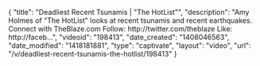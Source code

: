 {
    "title": "Deadliest Recent Tsunamis | \"The HotList\"",
    "description": "Amy Holmes of \"The HotList\" looks at recent tsunamis and recent earthquakes. Connect with TheBlaze.com Follow: http:\/\/twitter.com\/theblaze Like: http:\/\/faceb...",
    "videoid": "198413",
    "date_created": "1408046563",
    "date_modified": "1418181881",
    "type": "captivate",
    "layout": "video",
    "url": "\/v\/deadliest-recent-tsunamis-the-hotlist\/198413"
}
